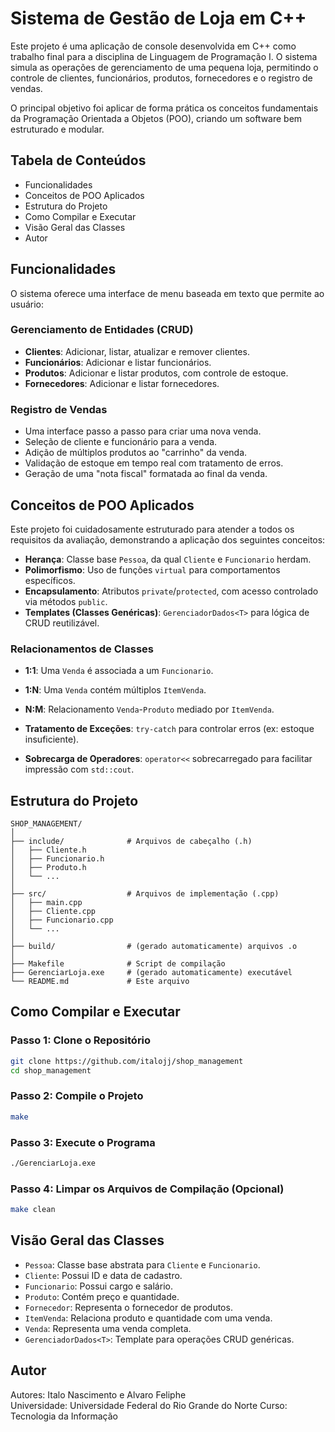 #  Sistema de Gestão de Loja em C++

Este projeto é uma aplicação de console desenvolvida em C++ como trabalho final para a disciplina de Linguagem de Programação I. O sistema simula as operações de gerenciamento de uma pequena loja, permitindo o controle de clientes, funcionários, produtos, fornecedores e o registro de vendas.

O principal objetivo foi aplicar de forma prática os conceitos fundamentais da Programação Orientada a Objetos (POO), criando um software bem estruturado e modular.

##  Tabela de Conteúdos
- Funcionalidades
- Conceitos de POO Aplicados
- Estrutura do Projeto
- Como Compilar e Executar
- Visão Geral das Classes
- Autor

##  Funcionalidades
O sistema oferece uma interface de menu baseada em texto que permite ao usuário:

### Gerenciamento de Entidades (CRUD)
- **Clientes**: Adicionar, listar, atualizar e remover clientes.
- **Funcionários**: Adicionar e listar funcionários.
- **Produtos**: Adicionar e listar produtos, com controle de estoque.
- **Fornecedores**: Adicionar e listar fornecedores.

### Registro de Vendas
- Uma interface passo a passo para criar uma nova venda.
- Seleção de cliente e funcionário para a venda.
- Adição de múltiplos produtos ao "carrinho" da venda.
- Validação de estoque em tempo real com tratamento de erros.
- Geração de uma "nota fiscal" formatada ao final da venda.

## Conceitos de POO Aplicados
Este projeto foi cuidadosamente estruturado para atender a todos os requisitos da avaliação, demonstrando a aplicação dos seguintes conceitos:

- **Herança**: Classe base `Pessoa`, da qual `Cliente` e `Funcionario` herdam.
- **Polimorfismo**: Uso de funções `virtual` para comportamentos específicos.
- **Encapsulamento**: Atributos `private`/`protected`, com acesso controlado via métodos `public`.
- **Templates (Classes Genéricas)**: `GerenciadorDados<T>` para lógica de CRUD reutilizável.

### Relacionamentos de Classes
- **1:1**: Uma `Venda` é associada a um `Funcionario`.
- **1:N**: Uma `Venda` contém múltiplos `ItemVenda`.
- **N:M**: Relacionamento `Venda`-`Produto` mediado por `ItemVenda`.

- **Tratamento de Exceções**: `try-catch` para controlar erros (ex: estoque insuficiente).
- **Sobrecarga de Operadores**: `operator<<` sobrecarregado para facilitar impressão com `std::cout`.

##  Estrutura do Projeto

```
SHOP_MANAGEMENT/
│
├── include/              # Arquivos de cabeçalho (.h)
│   ├── Cliente.h
│   ├── Funcionario.h
│   ├── Produto.h
│   └── ...
│
├── src/                  # Arquivos de implementação (.cpp)
│   ├── main.cpp
│   ├── Cliente.cpp
│   ├── Funcionario.cpp
│   └── ...
│
├── build/                # (gerado automaticamente) arquivos .o
│
├── Makefile              # Script de compilação
├── GerenciarLoja.exe     # (gerado automaticamente) executável
└── README.md             # Este arquivo
```

##  Como Compilar e Executar

### Passo 1: Clone o Repositório
```bash
git clone https://github.com/italojj/shop_management
cd shop_management
```

### Passo 2: Compile o Projeto
```bash
make
```

### Passo 3: Execute o Programa
```bash
./GerenciarLoja.exe
```

### Passo 4: Limpar os Arquivos de Compilação (Opcional)
```bash
make clean
```

##  Visão Geral das Classes
- `Pessoa`: Classe base abstrata para `Cliente` e `Funcionario`.
- `Cliente`: Possui ID e data de cadastro.
- `Funcionario`: Possui cargo e salário.
- `Produto`: Contém preço e quantidade.
- `Fornecedor`: Representa o fornecedor de produtos.
- `ItemVenda`: Relaciona produto e quantidade com uma venda.
- `Venda`: Representa uma venda completa.
- `GerenciadorDados<T>`: Template para operações CRUD genéricas.

##  Autor
Autores: Italo Nascimento e Alvaro Feliphe  
Universidade: Universidade Federal do Rio Grande do Norte
Curso: Tecnologia da Informação
